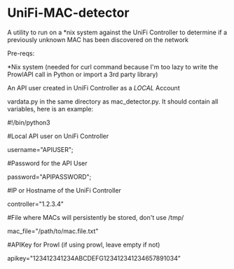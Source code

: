# UniFi-MAC-detector
A utility to run on a *nix system against the UniFi Controller to determine if a previously unknown MAC has been discovered on the network

Pre-reqs:

*Nix system  (needed for curl command because I'm too lazy to write the ProwlAPI call in Python or import a 3rd party library)

An API user created in UniFi Controller as a *LOCAL* Account

vardata.py in the same directory as mac_detector.py. It should contain all variables, here is an example:

#!/bin/python3

#Local API user on UniFi Controller

username="APIUSER";

#Password for the API User

password="APIPASSWORD";

#IP or Hostname of the UniFi Controller

controller="1.2.3.4"

#File where MACs will persistently be stored, don't use /tmp/

mac_file="/path/to/mac.file.txt"

#APIKey for Prowl (if using prowl, leave empty if not)

apikey="123412341234ABCDEFG123412341234657891034"

